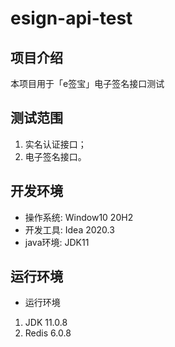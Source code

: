 # esign-api-test
## 项目介绍
本项目用于「e签宝」电子签名接口测试
## 测试范围
1. 实名认证接口；
2. 电子签名接口。
## 开发环境
- 操作系统: Window10 20H2
- 开发工具: Idea 2020.3
- java环境: JDK11
## 运行环境
* 运行环境
1. JDK 11.0.8
2. Redis 6.0.8